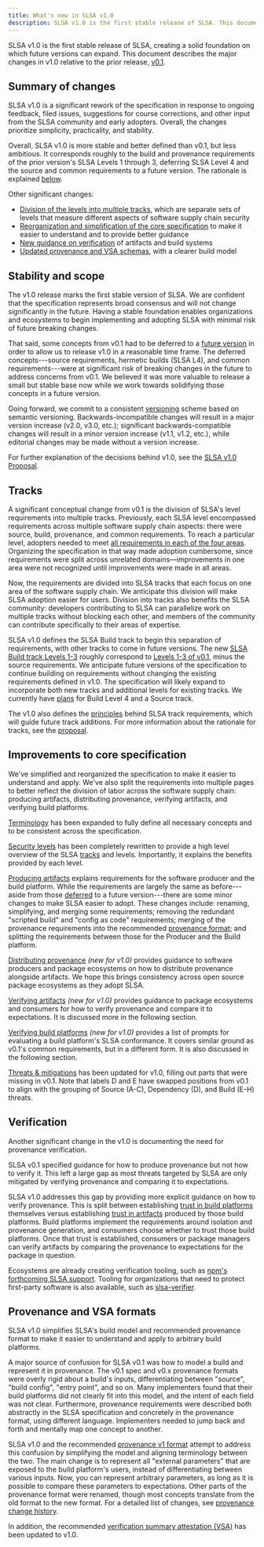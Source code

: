 ```yaml
---
title: What's new in SLSA v1.0
description: SLSA v1.0 is the first stable release of SLSA. This document describes what has changed since v0.1.
---
```


SLSA v1.0 is the first stable release of SLSA, creating a solid foundation on
which future versions can expand. This document describes the major changes in
v1.0 relative to the prior release, [v0.1].

## Summary of changes

SLSA v1.0 is a significant rework of the specification in response to ongoing
feedback, filed issues, suggestions for course corrections, and other input from
the SLSA community and early adopters. Overall, the changes prioritize
simplicity, practicality, and stability.

Overall, SLSA v1.0 is more stable and better defined than v0.1, but less
ambitious. It corresponds roughly to the build and provenance requirements of
the prior version's SLSA Levels 1 through 3, deferring SLSA Level 4 and the
source and common requirements to a future version. The rationale is explained
[below][stability].

Other significant changes:

-   [Division of the levels into multiple tracks][tracks], which are separate
    sets of levels that measure different aspects of software supply chain
    security
-   [Reorganization and simplification of the core specification][core-spec] to
    make it easier to understand and to provide better guidance
-   [New guidance on verification][verification] of artifacts and build systems
-   [Updated provenance and VSA schemas][provenance-spec], with a clearer build
    model

## Stability and scope

[stability]: #stability-and-scope

The v1.0 release marks the first stable version of SLSA. We are confident that
the specification represents broad consensus and will not change significantly
in the future. Having a stable foundation enables organizations and ecosystems
to begin implementing and adopting SLSA with minimal risk of future breaking
changes.

That said, some concepts from v0.1 had to be deferred to a [future
version][future] in order to allow us to release v1.0 in a reasonable time
frame. The deferred concepts---source requirements, hermetic builds (SLSA L4),
and common requirements---were at significant risk of breaking changes in the
future to address concerns from v0.1. We believed it was more valuable to
release a small but stable base now while we work towards solidifying those
concepts in a future version.

Going forward, we commit to a consistent [versioning](/spec-stages#versioning)
scheme based on semantic versioning. Backwards-incompatible changes will result
in a major version increase (v2.0, v3.0, etc.); significant backwards-compatible
changes will result in a minor version increase (v1.1, v1.2, etc.), while
editorial changes may be made without a version increase.

For further explanation of the decisions behind v1.0, see the [SLSA v1.0
Proposal][proposal].

## Tracks

[Tracks]: #tracks

A significant conceptual change from v0.1 is the division of SLSA's level
requirements into multiple tracks. Previously, each SLSA level encompassed
requirements across multiple software supply chain aspects: there were source,
build, provenance, and common requirements. To reach a particular level,
adopters needed to meet [all requirements in each of the four areas][v0.1-reqs].
Organizing the specification in that way made adoption cumbersome, since
requirements were split across unrelated domains—improvements in one area were
not recognized until improvements were made in all areas.

Now, the requirements are divided into SLSA tracks that each focus on one area
of the software supply chain. We anticipate this division will make SLSA
adoption easier for users. Division into tracks also benefits the SLSA
community: developers contributing to SLSA can parallelize work on multiple
tracks without blocking each other, and members of the community can contribute
specifically to their areas of expertise.

SLSA v1.0 defines the SLSA Build track to begin this separation of
requirements, with other tracks to come in future versions. The new
[SLSA Build track Levels 1-3](levels#build-track) roughly
correspond to [Levels 1-3 of v0.1](requirements#build-requirements),
minus the source requirements. We anticipate future versions of the
specification to continue building on requirements without changing the existing
requirements defined in v1.0. The specification will likely expand to
incorporate both new tracks and additional levels for existing tracks. We
currently have [plans][future] for Build Level 4 and a Source track.

The v1.0 also defines the [principles](principles) behind SLSA track
requirements, which will guide future track additions. For more information
about the rationale for tracks, see the [proposal].

## Improvements to core specification

[core-spec]: #improvements-to-core-specification

We've simplified and reorganized the specification to make it easier to
understand and apply. We've also split the requirements into multiple pages to
better reflect the division of labor across the software supply chain: producing
artifacts, distributing provenance, verifying artifacts, and verifying build
platforms.

[Terminology](terminology) has been expanded to fully define all necessary
concepts and to be consistent across the specification.

[Security levels](levels) has been completely rewritten to provide a high
level overview of the SLSA [tracks] and levels. Importantly, it explains the
benefits provided by each level.

[Producing artifacts](requirements) explains requirements for the software
producer and the build platform. While the requirements are largely the same as
before---aside from those [deferred][stability] to a future version---there are
some minor changes to make SLSA easier to adopt. These changes include:
renaming, simplifying, and merging some requirements; removing the redundant
"scripted build" and "config as code" requirements; merging of the provenance
requirements into the recommended [provenance format][provenance-spec]; and
splitting the requirements between those for the Producer and the Build
platform.

[Distributing provenance](distributing-provenance) *(new for v1.0)* provides
guidance to software producers and package ecosystems on how to distribute
provenance alongside artifacts. We hope this brings consistency across open
source package ecosystems as they adopt SLSA.

[Verifying artifacts](verifying-artifacts) *(new for v1.0)* provides guidance to
package ecosystems and consumers for how to verify provenance and compare it to
expectations. It is discussed more in the following section.

[Verifying build platforms](verifying-systems) *(new for v1.0)* provides a list
of prompts for evaluating a build platform's SLSA conformance. It covers similar
ground as v0.1's common requirements, but in a different form. It is also
discussed in the following section.

[Threats & mitigations](threats) has been updated for v1.0, filling out parts
that were missing in v0.1. Note that labels D and E have swapped positions from
v0.1 to align with the grouping of Source (A-C), Dependency (D), and Build (E-H)
threats.

## Verification

[verification]: #verification

Another significant change in the v1.0 is documenting the need for provenance
verification.

SLSA v0.1 specified guidance for how to produce provenance but not how to verify
it. This left a large gap as most threats targeted by SLSA are only mitigated by
verifying provenance and comparing it to expectations.

SLSA v1.0 addresses this gap by providing more explicit guidance on how to
verify provenance. This is split between establishing
[trust in build platforms](verifying-systems) themselves versus establishing
[trust in artifacts](verifying-artifacts) produced by those build platforms.
Build platforms implement the requirements around isolation and provenance
generation, and consumers choose whether to trust those build platforms. Once
that trust is established, consumers or package managers can verify artifacts by
comparing the provenance to expectations for the package in question.

Ecosystems are already creating verification tooling, such as [npm's forthcoming
SLSA support](https://github.com/github/roadmap/issues/612). Tooling for
organizations that need to protect first-party software is also available, such
as [slsa-verifier](https://github.com/slsa-framework/slsa-verifier).

## Provenance and VSA formats

[provenance-spec]: #provenance-and-vsa-formats

SLSA v1.0 simplifies SLSA's build model and recommended provenance format to
make it easier to understand and apply to arbitrary build platforms.

A major source of confusion for SLSA v0.1 was how to model a build and represent
it in provenance. The v0.1 spec and v0.x provenance formats were overly rigid
about a build's inputs, differentiating between "source", "build config", "entry
point", and so on. Many implementers found that their build platforms did not
clearly fit into this model, and the intent of each field was not clear.
Furthermore, provenance requirements were described both abstractly in the SLSA
specification and concretely in the provenance format, using different language.
Implementers needed to jump back and forth and mentally map one concept to
another.

SLSA v1.0 and the recommended [provenance v1 format](/provenance/v1) attempt to
address this confusion by simplifying the model and aligning terminology between
the two. The main change is to represent all "external parameters" that are
exposed to the build platform's users, instead of differentiating between
various inputs. Now, you can represent arbitrary parameters, as long as it is
possible to compare these parameters to expectations. Other parts of the
provenance format were renamed, though most concepts translate from the old
format to the new format. For a detailed list of changes, see
[provenance change history](/provenance/v1#change-history).

In addition, the recommended
[verification summary attestation (VSA)](/verification_summary/v1) has been
updated to v1.0.

<!-- Footnotes and link definitions -->

[future]: future-directions
[proposal]: https://github.com/slsa-framework/slsa-proposals/blob/main/0003/README.md
[v0.1-reqs]: /v0.1/requirements
[v0.1]: /v0.1/

